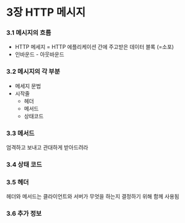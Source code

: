 # 3장 HTTP 메시지

### 3.1 메시지의 흐름

- HTTP 메세지 = HTTP 에플리케이션 간에 주고받은 데이터 블록 (=소포)
- 인바운드 - 아웃바운드

### 3.2 메시지의 각 부분

- 메세지 문법
- 시작줄
    - 헤더
    - 메서드
    - 상태코드

### 3.3 메서드

엄격하고 보내고 관대하게 받아드려라 

### 3.4 상태 코드

### 3.5 헤더

헤더와 메서드는 클라이언트와 서버가 무엇을 하는지 결정하기 위해 함께 사용됨 

### 3.6 추가 정보